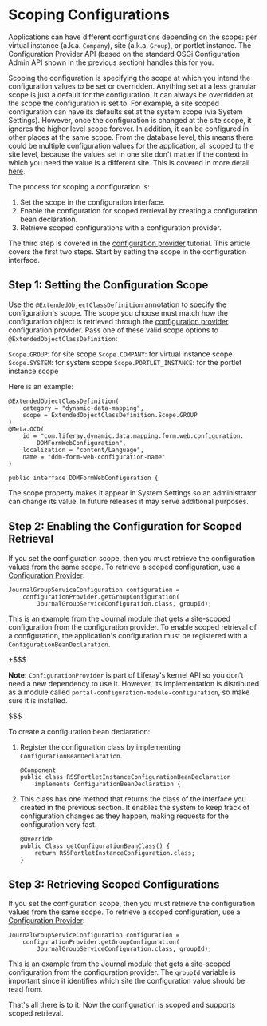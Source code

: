 # Scoping Configurations [](id=scoping-configurations)

Applications can have different configurations depending on the scope: per
virtual instance (a.k.a. `Company`), site (a.k.a. `Group`), or portlet instance.
The Configuration Provider API (based on the standard OSGi Configuration Admin
API shown in the previous section) handles this for you.

Scoping the configuration is specifying the scope at which you intend the
configuration values to be set or overridden. Anything set at a less granular
scope is just a default for the configuration. It can always be overridden at
the scope the configuration is set to. For example, a site scoped configuration
can have its defaults set at the system scope (via System Settings). However,
once the configuration is changed at the site scope, it ignores the higher level
scope forever. In addition, it can be configured in other places at the same
scope. From the database level, this means there could be multiple configuration
values for the application, all scoped to the site level, because the values set
in one site don't matter if the context in which you need the value is a
different site. This is covered in more detail
[here](/discover/portal/-/knowledge_base/7-1/configuring-liferay#configuration-scope).

The process for scoping a configuration is:

1.  Set the scope in the configuration interface.
2.  Enable the configuration for scoped retrieval by creating a configuration
    bean declaration.
3.  Retrieve scoped configurations with a configuration provider.

The third step is covered in the
[configuration provider](/develop/tutorials/-/knowledge_base/7-1/reading-configuration-values-from-a-configuration-provider)
tutorial. This article covers the first two steps. Start by setting the scope in
the configuration interface.

## Step 1: Setting the Configuration Scope

Use the `@ExtendedObjectClassDefinition` annotation to specify the
configuration's scope. The scope you choose must match how the configuration
object is retrieved through the 
[configuration provider](/develop/tutorials/-/knowledge_base/7-1/reading-configuration-values-from-a-configuration-provider)
configuration provider. Pass one of these valid scope options to
`@ExtendedObjectClassDefinition`:

`Scope.GROUP`: for site scope
`Scope.COMPANY`: for virtual instance scope
`Scope.SYSTEM`: for system scope
`Scope.PORTLET_INSTANCE`: for the portlet instance scope

Here is an example:

    @ExtendedObjectClassDefinition(
        category = "dynamic-data-mapping",
        scope = ExtendedObjectClassDefinition.Scope.GROUP
    )
    @Meta.OCD(
        id = "com.liferay.dynamic.data.mapping.form.web.configuration.
            DDMFormWebConfiguration",
        localization = "content/Language", 
        name = "ddm-form-web-configuration-name"
    )

    public interface DDMFormWebConfiguration {

The scope property makes it appear in System Settings so an administrator
can change its value. In future releases it may serve additional purposes.

## Step 2: Enabling the Configuration for Scoped Retrieval [](id=enabling-the-configuration-for-scoped-retrieval)

If you set the configuration scope, then you must retrieve the configuration
values from the same scope. To retrieve a scoped configuration, use a 
[Configuration Provider](/develop/tutorials/-/knowledge_base/7-1/reading-configuration-values-from-a-configuration-provider):

    JournalGroupServiceConfiguration configuration =
        configurationProvider.getGroupConfiguration(
            JournalGroupServiceConfiguration.class, groupId);

This is an example from the Journal module that gets a site-scoped configuration
from the configuration provider. To enable scoped retrieval of a configuration,
the application's configuration must be registered with a
`ConfigurationBeanDeclaration`.

+$$$

**Note:** `ConfigurationProvider` is part of Liferay's kernel API so you don't
need a new dependency to use it. However, its implementation is distributed as a
module called `portal-configuration-module-configuration`, so make sure it is
installed.

$$$

To create a configuration bean declaration:

1.  Register the configuration class by implementing `ConfigurationBeanDeclaration`.

        @Component
        public class RSSPortletInstanceConfigurationBeanDeclaration
            implements ConfigurationBeanDeclaration {

2.  This class has one method that returns the class of the interface you
    created in the previous section. It enables the system to keep track of
    configuration changes as they happen, making requests for the configuration
    very fast.

        @Override
        public Class getConfigurationBeanClass() {
            return RSSPortletInstanceConfiguration.class;
        }

## Step 3: Retrieving Scoped Configurations

If you set the configuration scope, then you must retrieve the configuration
values from the same scope. To retrieve a scoped configuration, use a 
[Configuration Provider](/develop/tutorials/-/knowledge_base/7-1/reading-configuration-values-from-a-configuration-provider):

    JournalGroupServiceConfiguration configuration =
        configurationProvider.getGroupConfiguration(
            JournalGroupServiceConfiguration.class, groupId);

This is an example from the Journal module that gets a site-scoped configuration
from the configuration provider. The `groupId` variable is important since it
identifies which site the configuration value should be read from.

That's all there is to it. Now the configuration is scoped and supports scoped
retrieval.
